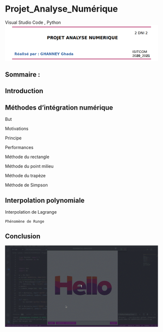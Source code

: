 # Projet_Analyse_Numérique
Visual Studio Code , Python
<img src='Project/entete.png'/>
## Sommaire : 
## Introduction
## Méthodes d’intégration numérique
 But 
 
 Motivations
 
 Principe
 
 Performances
 
 Méthode du rectangle
 
 Méthode du point milieu
 
 Méthode du trapèze
 
 Méthode de Simpson
 
## Interpolation polynomiale

  Interpolation de Lagrange
  
    Phénomène de Runge
    
## Conclusion
<img src='Project/demo_peek.gif'/>
